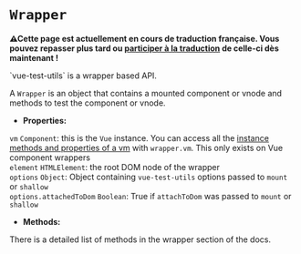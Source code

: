 # `Wrapper`

<p><strong>⚠Cette page est actuellement en cours de traduction française. Vous pouvez repasser plus tard ou <a href="https://github.com/vuejs-fr/vue-test-utils" target="_blank">participer à la traduction</a> de celle-ci dès maintenant !</strong></p><p>`vue-test-utils` is a wrapper based API.</p>

A `Wrapper` is an object that contains a mounted component or vnode and methods to test the component or vnode.

- **Properties:**

`vm` `Component`: this is the `Vue` instance. You can access all the [instance methods and properties of a vm](https://vuejs.org/v2/api/#Instance-Properties) with `wrapper.vm`. This only exists on Vue component wrappers  
`element` `HTMLElement`: the root DOM node of the wrapper  
`options` `Object`: Object containing `vue-test-utils` options passed to `mount` or `shallow`  
`options.attachedToDom` `Boolean`: True if `attachToDom` was passed to `mount` or `shallow`  

- **Methods:**

There is a detailed list of methods in the wrapper section of the docs.
